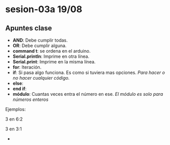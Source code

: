 # sesion-03a 19/08

## Apuntes clase

- **AND**: Debe cumplir todas.
- **OR**: Debe cumplir alguna.
- **command t**: se ordena en el arduino.
- **Serial.println**: Imprime en otra línea.
- **Serial.print**: Imprime en la misma línea.
- **for**: Iteración.
- **if**: Si pasa algo funciona. Es como si tuviera mas opciones. *Para hacer o no hacer cualquier código.*
- **else**:
- **end if**:
- **módulo**: Cuantas veces entra el número en ese. *El módulo es solo para números enteros*
  
Ejemplos: 

3 en 6:2 

3 en 3:1

- 
  
